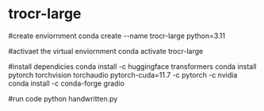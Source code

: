 # trocr-large
 
#create enviornment 
conda create --name trocr-large python=3.11 

#activaet the virtual enviornment
conda activate trocr-large

#install dependicies
conda install -c huggingface transformers
conda install pytorch torchvision torchaudio pytorch-cuda=11.7 -c pytorch -c nvidia
conda install -c conda-forge gradio

#run code
python handwritten.py
